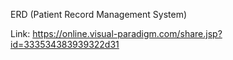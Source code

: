 ERD (Patient Record Management System)

Link: https://online.visual-paradigm.com/share.jsp?id=333534383939322d31
